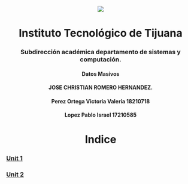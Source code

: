 
<p align="center">
 <img src="https://user-images.githubusercontent.com/77422159/157056166-aa1ef8bd-fa1d-42c0-8846-860d0e81f54f.png">
  </p>

<h1 align="center"> Instituto Tecnológico de Tijuana </h1>
<h3 align="center"> Subdirección académica departamento de sistemas y computación.</h3>
<h4 align="center"> Datos Masivos</h4>

<h4 align="center"> JOSE CHRISTIAN ROMERO HERNANDEZ.</h4>



<h4 align="center"> Perez Ortega Victoria Valeria 18210718</h4>
<h4 align="center"> Lopez Pablo Israel 17210585</h4>


<h1 align="center"> Indice </h1>




###  [Unit 1 ](https://github.com/israelpablo/DatoMasivos/tree/Unit1/Unit1)
###  [Unit 2 ](https://github.com/israelpablo/DatoMasivos/tree/Unit1/Unit1)
